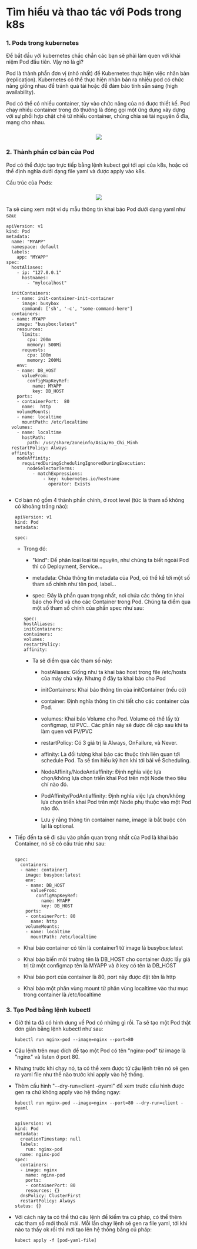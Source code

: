 # Tìm hiểu và thao tác với Pods trong k8s

### 1. Pods trong kubernetes

Để bắt đầu với kubernetes chắc chắn các bạn sẽ phải làm quen với khái niệm Pod đầu tiên. Vậy nó là gì?

Pod là thành phần đơn vị (nhỏ nhất) để Kubernetes thực hiện việc nhân bản (replication). Kubernetes có thể thực hiện nhân bản ra nhiều pod có chức năng giống nhau để tránh quá tải hoặc để đảm bảo tính sẵn sàng (high availability).

Pod có thể có nhiều container, tùy vào chức năng của nó được thiết kế. Pod chạy nhiều container trong đó thường là đóng gọi một ứng dụng xây dựng với sự phối hợp chặt chẽ từ nhiều container, chúng chia sẻ tài nguyên ổ đĩa, mạng cho nhau.

<h3 align="center"><img src="../Images/13.png"></h3>

### 2. Thành phần cơ bản của Pod

Pod có thể được tạo trực tiếp bằng lệnh kubect gọi tới api của k8s, hoặc có thể định nghĩa dưới dạng file yaml và được apply vào k8s.

Cấu trúc của Pods:

<h3 align="center"><img src="../Images/14.png"></h3>

Ta sẽ cùng xem một ví dụ mẫu thông tin khai báo Pod dưới dạng yaml như sau:

```
apiVersion: v1
kind: Pod
metadata:
  name: "MYAPP"
  namespace: default
  labels:
    app: "MYAPP"
spec:
  hostAliases:
    - ip: "127.0.0.1"
      hostnames:
        - "mylocalhost"
  
  initContainers:
    - name: init-container-init-container
      image: busybox
      command: ['sh', '-c', "some-command-here"]
  containers:
  - name: MYAPP
    image: "busybox:latest"
    resources:
      limits:
        cpu: 200m
        memory: 500Mi
      requests:
        cpu: 100m
        memory: 200Mi
    env:
    - name: DB_HOST
      valueFrom:
        configMapKeyRef:
          name: MYAPP
          key: DB_HOST
    ports:
    - containerPort:  80
      name:  http
    volumeMounts:
    - name: localtime
      mountPath: /etc/localtime
  volumes:
    - name: localtime
      hostPath:
        path: /usr/share/zoneinfo/Asia/Ho_Chi_Minh
  restartPolicy: Always  
  affinity:
    nodeAffinity:
      requiredDuringSchedulingIgnoredDuringExecution:
        nodeSelectorTerms:
          - matchExpressions:
              - key: kubernetes.io/hostname
                operator: Exists


```

- Cơ bản nó gồm 4 thành phần chính, ở root level (tức là tham số không có khoảng trắng nào):

    ```
    apiVersion: v1
    kind: Pod
    metadata:
    
    spec:

    ```

    - Trong đó:

        - "kind": Để phân loại loại tài nguyên, như chúng ta biết ngoài Pod thì có Deployment, Service...

        - metadata: Chứa thông tin metadata của Pod, có thể kể tới một số tham số chính như tên pod, label...

        - spec: Đây là phần quan trọng nhất, nơi chứa các thông tin khai báo cho Pod và cho các Container trong Pod. Chúng ta điểm qua một số tham số chính của phần spec như sau:

        ```
        spec:
        hostAliases:
        initContainers:
        containers:
        volumes:
        restartPolicy:
        affinity:

        ```
        - Ta sẽ điểm qua các tham số này:

            - hostAliases: Giống như ta khai báo host trong file /etc/hosts của máy chủ vậy. Nhưng ở đây ta khai báo cho Pod

            - initContainers: Khai báo thông tin của initContainer (nếu có)

            - container: Định nghĩa thông tin chi tiết cho các container của Pod.

            - volumes: Khai báo Volume cho Pod. Volume có thể lấy từ configmap, từ PVC.. Các phần này sẽ được đề cập sau khi ta làm quen với PV/PVC

            - restartPolicy: Có 3 giá trị là Always, OnFailure, và Never.

            - affinity: Là đối tượng khai báo các thuộc tính liên quan tới schedule Pod. Ta sẽ tìm hiểu kỹ hơn khi tới bài về Scheduling.

            - NodeAffinity/NodeAntiaffinity: Định nghĩa việc lựa chọn/không lựa chọn triển khai Pod trên một Node theo tiêu chí nào đó.

            - PodAffinity/PodAntiaffinity: Định nghĩa việc lựa chọn/không lựa chọn triển khai Pod trên một Node phụ thuộc vào một Pod nào đó.

            - Lưu ý rằng thông tin container name, image là bắt buộc còn lại là optional.

- Tiếp đến ta sẽ đi sâu vào phần quan trọng nhất của Pod là khai báo Container, nó sẽ có cấu trúc như sau:

    ```

    spec:
      containers:
      - name: container1
        image: busybox:latest
        env:
        - name: DB_HOST
          valueFrom:
            configMapKeyRef:
              name: MYAPP
              key: DB_HOST
        ports:
        - containerPort: 80
          name: http
        volumeMounts:
        - name: localtime
          mountPath: /etc/localtime

    ```

    - Khai báo container có tên là container1 từ image là busybox:latest

    - Khai báo biến môi trường tên là DB_HOST cho container được lấy giá trị từ một configmap tên là MYAPP và ở key có tên là DB_HOST

    - Khai báo port của container là 80, port này được đặt tên là http

    - Khai báo một phân vùng mount từ phân vùng localtime vào thư mục trong container là /etc/localtime

### 3. Tạo Pod bằng lệnh kubectl

- Giờ thì ta đã có hình dung về Pod có những gì rồi. Ta sẽ tạo một Pod thật đơn giản bằng lệnh kubectl như sau:

    ` kubectl run nginx-pod --image=nginx --port=80 `

- Câu lệnh trên mục đích để tạo một Pod có tên "nginx-pod" từ image là "nginx" và listen ở port 80.

- Nhưng trước khi chạy nó, ta có thể xem được từ câu lệnh trên nó sẽ gen ra yaml file như thế nào trước khi apply vào hệ thống.

- Thêm cấu hình "--dry-run=client -oyaml" để xem trước cấu hình được gen ra chứ không apply vào hệ thống ngay:

    ` kubectl run nginx-pod --image=nginx --port=80 --dry-run=client -oyaml `

    ```

    apiVersion: v1
    kind: Pod
    metadata:
      creationTimestamp: null
      labels:
        run: nginx-pod
      name: nginx-pod
    spec:
      containers:
      - image: nginx
        name: nginx-pod
        ports:
        - containerPort: 80
        resources: {}
      dnsPolicy: ClusterFirst
      restartPolicy: Always
    status: {}

    ```

- Với cách này ta có thể thử câu lệnh để kiểm tra cú pháp, có thể thêm các tham số mới thoải mái. Mỗi lần chạy lệnh sẽ gen ra file yaml, tới khi nào ta thấy ok rồi thì mới tạo lên hệ thống bằng cú pháp:

    ` kubect apply -f [pod-yaml-file] `
